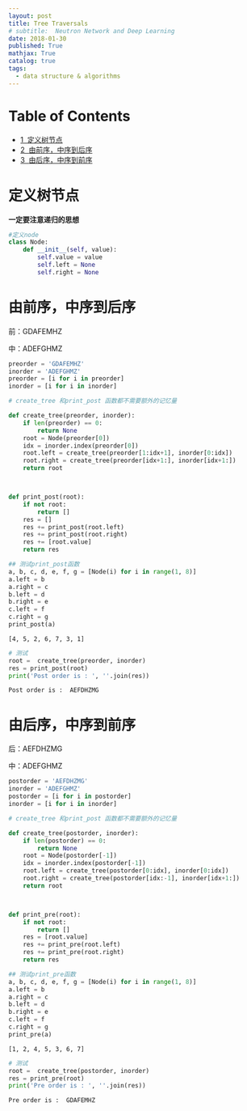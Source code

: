 ```yaml
---
layout: post
title: Tree Traversals
# subtitle:  Neutron Network and Deep Learning
date: 2018-01-30
published: True
mathjax: True
catalog: true
tags:
  - data structure & algorithms
---
```



<h1>Table of Contents<span class="tocSkip"></span></h1>
<div class="toc"><ul class="toc-item"><li><span><a href="#定义树节点" data-toc-modified-id="定义树节点-1"><span class="toc-item-num">1&nbsp;&nbsp;</span>定义树节点</a></span></li><li><span><a href="#由前序，中序到后序" data-toc-modified-id="由前序，中序到后序-2"><span class="toc-item-num">2&nbsp;&nbsp;</span>由前序，中序到后序</a></span></li><li><span><a href="#由后序，中序到前序" data-toc-modified-id="由后序，中序到前序-3"><span class="toc-item-num">3&nbsp;&nbsp;</span>由后序，中序到前序</a></span></li></ul></div>

# 定义树节点

**一定要注意递归的思想**


```python
#定义node
class Node:
    def __init__(self, value):
        self.value = value
        self.left = None
        self.right = None
```

# 由前序，中序到后序

前：GDAFEMHZ

中：ADEFGHMZ


```python
preorder = 'GDAFEMHZ'
inorder = 'ADEFGHMZ'
preorder = [i for i in preorder]
inorder = [i for i in inorder]

# create_tree 和print_post 函数都不需要额外的记忆量

def create_tree(preorder, inorder):
    if len(preorder) == 0:
        return None
    root = Node(preorder[0])
    idx = inorder.index(preorder[0])
    root.left = create_tree(preorder[1:idx+1], inorder[0:idx])
    root.right = create_tree(preorder[idx+1:], inorder[idx+1:])
    return root



def print_post(root):
    if not root:
        return []
    res = []
    res += print_post(root.left)
    res += print_post(root.right)
    res += [root.value]
    return res

```


```python
## 测试print_post函数
a, b, c, d, e, f, g = [Node(i) for i in range(1, 8)]
a.left = b
a.right = c
b.left = d
b.right = e
c.left = f
c.right = g
print_post(a)
```




    [4, 5, 2, 6, 7, 3, 1]




```python
# 测试
root =  create_tree(preorder, inorder)
res = print_post(root)
print('Post order is : ', ''.join(res))
```

    Post order is :  AEFDHZMG


# 由后序，中序到前序

后：AEFDHZMG

中：ADEFGHMZ


```python
postorder = 'AEFDHZMG'
inorder = 'ADEFGHMZ'
postorder = [i for i in postorder]
inorder = [i for i in inorder]

# create_tree 和print_post 函数都不需要额外的记忆量

def create_tree(postorder, inorder):
    if len(postorder) == 0:
        return None
    root = Node(postorder[-1])
    idx = inorder.index(postorder[-1])
    root.left = create_tree(postorder[0:idx], inorder[0:idx])
    root.right = create_tree(postorder[idx:-1], inorder[idx+1:])
    return root



def print_pre(root):
    if not root:
        return []
    res = [root.value]
    res += print_pre(root.left)
    res += print_pre(root.right)
    return res

```


```python
## 测试print_pre函数
a, b, c, d, e, f, g = [Node(i) for i in range(1, 8)]
a.left = b
a.right = c
b.left = d
b.right = e
c.left = f
c.right = g
print_pre(a)
```




    [1, 2, 4, 5, 3, 6, 7]




```python
# 测试
root =  create_tree(postorder, inorder)
res = print_pre(root)
print('Pre order is : ', ''.join(res))
```

    Pre order is :  GDAFEMHZ

